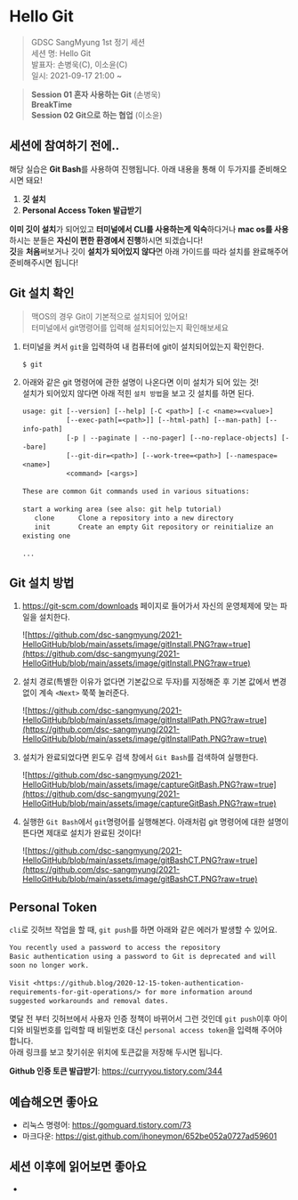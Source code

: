 # Hello Git

> GDSC SangMyung 1st 정기 세션  
> 세션 명: Hello Git  
> 발표자: 손병욱(C), 이소윤(C)  
> 일시: 2021-09-17  21:00 ~  

> **Session 01  혼자 사용하는 Git** (손병욱)  
> **BreakTime**  
> **Session 02 Git으로 하는 협업** (이소윤)



## **세션에 참여하기 전에..**

해당 실습은 **Git Bash**를 사용하여 진행됩니다.
 아래 내용을 통해 이 두가지를 준비해오시면 돼요!

1. **깃 설치**
2. **Personal Access Token 발급받기**

**이미 깃이 설치**가 되어있고 **터미널에서 CLI를 사용하는게 익숙**하다거나 **mac os를 사용**하시는 분들은 **자신이 편한 환경에서 진행**하시면 되겠습니다!  
 **깃**을 **처음**써보거나 깃이 **설치가 되어있지 않다**면 아래 가이드를 따라 설치를 완료해주어 준비해주시면 됩니다!



## **Git 설치 확인**

> 맥OS의 경우 Git이 기본적으로 설치되어 있어요!  
> 터미널에서 git명령어를 입력해 설치되어있는지 확인해보세요

1. 터미널을 켜서 `git`을 입력하여 내 컴퓨터에 git이 설치되어있는지 확인한다.

   ```
   $ git
   ```

2. 아래와 같은 git 명령어에 관한 설명이 나온다면 이미 설치가 되어 있는 것!  
설치가 되어있지 않다면 아래 적힌 `설치 방법`을 보고 깃 설치를 하면 된다.

   ```
   usage: git [--version] [--help] [-C <path>] [-c <name>=<value>]
              [--exec-path[=<path>]] [--html-path] [--man-path] [--info-path]
              [-p | --paginate | --no-pager] [--no-replace-objects] [--bare]
              [--git-dir=<path>] [--work-tree=<path>] [--namespace=<name>]
              <command> [<args>]
   
   These are common Git commands used in various situations:
   
   start a working area (see also: git help tutorial)
      clone      Clone a repository into a new directory
      init       Create an empty Git repository or reinitialize an existing one
   
   ...
   ```



## **Git 설치 방법**

1. https://git-scm.com/downloads 페이지로 들어가서 자신의 운영체제에 맞는 파일을 설치한다.

   ![https://github.com/dsc-sangmyung/2021-HelloGitHub/blob/main/assets/image/gitInstall.PNG?raw=true](https://github.com/dsc-sangmyung/2021-HelloGitHub/blob/main/assets/image/gitInstall.PNG?raw=true)

2. 설치 경로(특별한 이유가 없다면 기본값으로 두자)를 지정해준 후 기본 값에서 변경없이 계속 `<Next>` 쭉쭉 눌러준다.

   ![https://github.com/dsc-sangmyung/2021-HelloGitHub/blob/main/assets/image/gitInstallPath.PNG?raw=true](https://github.com/dsc-sangmyung/2021-HelloGitHub/blob/main/assets/image/gitInstallPath.PNG?raw=true)

3. 설치가 완료되었다면 윈도우 검색 창에서 `Git Bash`를 검색하여 실행한다.

   ![https://github.com/dsc-sangmyung/2021-HelloGitHub/blob/main/assets/image/captureGitBash.PNG?raw=true](https://github.com/dsc-sangmyung/2021-HelloGitHub/blob/main/assets/image/captureGitBash.PNG?raw=true)

4. 실행한 `Git Bash`에서 `git`명령어를 실행해본다. 아래처럼 git 명령어에 대한 설명이 뜬다면 제대로 설치가 완료된 것이다!

   ![https://github.com/dsc-sangmyung/2021-HelloGitHub/blob/main/assets/image/gitBashCT.PNG?raw=true](https://github.com/dsc-sangmyung/2021-HelloGitHub/blob/main/assets/image/gitBashCT.PNG?raw=true)



## Personal Token

`cli`로 깃허브 작업을 할 때, `git push`를 하면 아래와 같은 에러가 발생할 수 있어요.

```
You recently used a password to access the repository
Basic authentication using a password to Git is deprecated and will soon no longer work.

Visit <https://github.blog/2020-12-15-token-authentication-requirements-for-git-operations/> for more information around suggested workarounds and removal dates.
```

몇달 전 부터 깃허브에서 사용자 인증 정책이 바뀌어서 그런 것인데 `git push`이후 아이디와 비밀번호를 입력할 때 비밀번호 대신 `personal access token`을 입력해 주어야 합니다.  
아래 링크를 보고 찾기쉬운 위치에 토큰값을 저장해 두시면 됩니다.

**Github 인증 토큰 발급받기**: https://curryyou.tistory.com/344



## 예습해오면 좋아요

- 리눅스 명령어: https://gomguard.tistory.com/73
- 마크다운: https://gist.github.com/ihoneymon/652be052a0727ad59601



## 세션 이후에 읽어보면 좋아요

- 